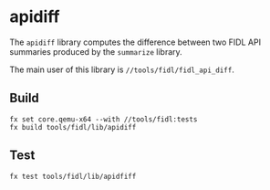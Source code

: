 # apidiff

The `apidiff` library computes the difference between two FIDL API summaries
produced by the `summarize` library.

The main user of this library is `//tools/fidl/fidl_api_diff`.

## Build

```
fx set core.qemu-x64 --with //tools/fidl:tests
fx build tools/fidl/lib/apidiff
```

## Test

```
fx test tools/fidl/lib/apidfiff
```
